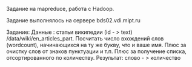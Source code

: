 Задание на mapreduce, работа с Hadoop.

Задание выполнялось на сервере bds02.vdi.mipt.ru

Задание:
Данные  : статьи википедии (id - > text) /data/wiki/en_articles_part. Посчитать число вхождений слов (wordcount), начинающихся на ту же букву, что и ваше имя. Плюс за очистку слов от знаков пунктуации и т.п. Плюс за получение списка, отсортированного по количеству. 
Результат: слово - > количество
